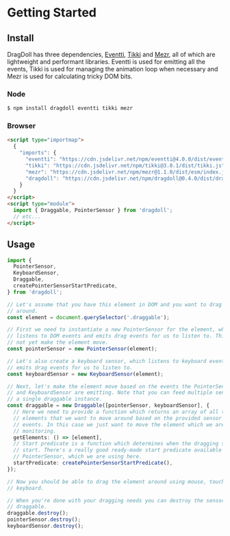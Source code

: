 # Getting Started

## Install

DragDoll has three dependencies, [Eventti](https://github.com/niklasramo/eventti), [Tikki](https://github.com/niklasramo/tikki) and [Mezr](https://github.com/niklasramo/mezr), all of which are lightweight and performant libraries. Eventti is used for emitting all the events, Tikki is used for managing the animation loop when necessary and Mezr is used for calculating tricky DOM bits.

### Node

```bash
$ npm install dragdoll eventti tikki mezr
```

### Browser

```html
<script type="importmap">
  {
    "imports": {
      "eventti": "https://cdn.jsdelivr.net/npm/eventti@4.0.0/dist/eventti.js",
      "tikki": "https://cdn.jsdelivr.net/npm/tikki@3.0.1/dist/tikki.js",
      "mezr": "https://cdn.jsdelivr.net/npm/mezr@1.1.0/dist/esm/index.js",
      "dragdoll": "https://cdn.jsdelivr.net/npm/dragdoll@0.4.0/dist/dragdoll.js"
    }
  }
</script>
<script type="module">
  import { Draggable, PointerSensor } from 'dragdoll';
  // etc...
</script>
```

## Usage

```ts
import {
  PointerSensor,
  KeyboardSensor,
  Draggable,
  createPointerSensorStartPredicate,
} from 'dragdoll';

// Let's assume that you have this element in DOM and you want to drag it
// around.
const element = document.querySelector('.draggable');

// First we need to instantiate a new PointerSensor for the element, which
// listens to DOM events and emits drag events for us to listen to. This does
// not yet make the element move.
const pointerSensor = new PointerSensor(element);

// Let's also create a keyboard sensor, which listens to keyboard events and
// emits drag events for us to listen to.
const keyboardSensor = new KeyboardSensor(element);

// Next, let's make the element move based on the events the PointerSensor
// and KeyboardSensor are emitting. Note that you can feed multiple sensors to
// a single draggable instance.
const draggable = new Draggable([pointerSensor, keyboardSensor], {
  // Here we need to provide a function which returns an array of all the
  // elements that we want to move around based on the provided sensor's
  // events. In this case we just want to move the element which we are
  // monitoring.
  getElements: () => [element],
  // Start predicate is a function which determines when the dragging should
  // start. There's a really good ready-made start predicate available for
  // PointerSensor, which we are using here.
  startPredicate: createPointerSensorStartPredicate(),
});

// Now you should be able to drag the element around using mouse, touch or
// keyboard.

// When you're done with your dragging needs you can destroy the sensors and
// draggable.
draggable.destroy();
pointerSensor.destroy();
keyboardSensor.destroy();
```
